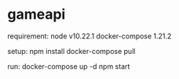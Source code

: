# gameapi

requirement: 
node v10.22.1
docker-compose 1.21.2

setup:
npm install
docker-compose pull

run:
docker-compose up -d
npm start
